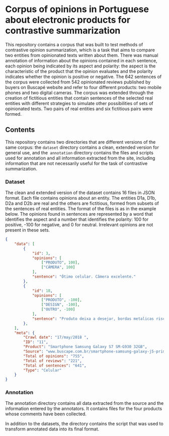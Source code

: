 # Corpus of opinions in Portuguese about electronic products for contrastive summarization

This repository contains a corpus that was built to test methods of contrastive opinion summarization, which is a task that aims to compare two entities from  opinionated texts written about them. There was manual annotation of information about the opinions contained in each sentence, each opinion being indicated by its aspect and polarity: the aspect is the characteristic of the product that the opinion evaluates and the polarity indicates whether the opinion is positive or negative. The 642 sentences of the corpus were collected from 542 opinionated reviews published by buyers on Buscapé website and refer to four different products: two mobile phones and two digital cameras. The corpus was extended through the creation of fictitious entities that contain sentences of the selected real entities with different strategies to simulate other possibilities of sets of opinionated texts. Two pairs of real entities and six fictitious pairs were formed.


## Contents

This repository contains two directories that are different versions of the same corpus: the `dataset` directory contains a clean, extended version for general use, and the` annotation` directory contains the files and scripts used for annotation and all information extracted from the site, including information that are not necessarily useful for the task of contrastive summarization.

### Dataset 

The clean and extended version of the dataset contains 16 files in JSON format. Each file contains opinions about an entity. The entities D1a, D1b, D2a and D2b are real and the others are fictitious, formed from subsets of the sentences of real entities. The format of the files is as in the example below. The opinions found in sentences are represented by a word that identifies the aspect and a number that identifies the polarity: 100 for positive, -100 for negative, and 0 for neutral. Irrelevant opinions are not present in these sets.

```json
{
    "data": [
        {
            "id": 3,
            "opinions": [
                ["PRODUTO", 100],
                ["CÂMERA", 100]
            ],
            "sentence": "Ótimo celular. Câmera excelente."
        },
        {
            "id": 18,
            "opinions": [
                ["PRODUTO", -100],
                ["DESIGN", -100],
                ["OUTRO", -100]
            ],
            "sentence": "Produto deixa a desejar, bordas metalicas riscam com facilidade, botão home então nem se fala."
        },
    ],
    "meta": {
        "Crawl date": "17/may/2018 ",
        "ID": "11",
        "Product": "Smartphone Samsung Galaxy S7 SM-G930 32GB",
        "Source": "www.buscape.com.br/smartphone-samsung-galaxy-j5-prime-sm-g570m",
        "Total of opinions": "755",
        "Total of reviews": "221",
        "Total of sentences": "641",
        "Type": "Celular"
    }
}
```


### Annotation

The annotation directory contains all data extracted from the source and the information entered by the annotators. It contains files for the four products whose comments have been collected.

In addition to the datasets, the directory contains the script that was used to transform annotated data into its final format.
